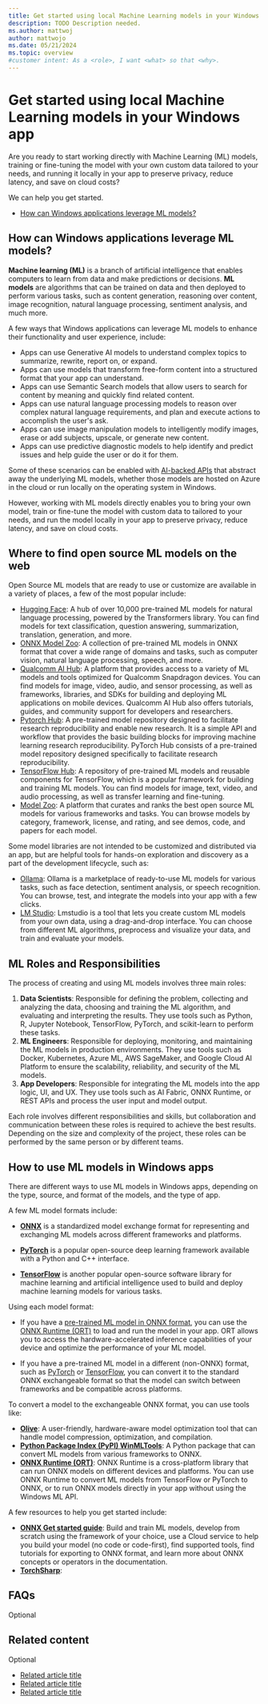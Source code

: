 ```yaml
---
title: Get started using local Machine Learning models in your Windows app
description: TODO Description needed.
ms.author: mattwoj
author: mattwojo
ms.date: 05/21/2024
ms.topic: overview
#customer intent: As a <role>, I want <what> so that <why>.
---
```


# Get started using local Machine Learning models in your Windows app

Are you ready to start working directly with Machine Learning (ML) models, training or fine-tuning the model with your own custom data tailored to your needs, and running it locally in your app to preserve privacy, reduce latency, and save on cloud costs?

We can help you get started.

- [How can Windows applications leverage ML models?](#how-can-windows-applications-leverage-ml-models)


## How can Windows applications leverage ML models?

**Machine learning (ML)** is a branch of artificial intelligence that enables computers to learn from data and make predictions or decisions. **ML models** are algorithms that can be trained on data and then deployed to perform various tasks, such as content generation, reasoning over content, image recognition, natural language processing, sentiment analysis, and much more.

A few ways that Windows applications can leverage ML models to enhance their functionality and user experience, include:

- Apps can use Generative AI models to understand complex topics to summarize, rewrite, report on, or expand.
- Apps can use models that transform free-form content into a structured format that your app can understand.
- Apps can use Semantic Search models that allow users to search for content by meaning and quickly find related content.
- Apps can use natural language processing models to reason over complex natural language requirements, and plan and execute actions to accomplish the user's ask.
- Apps can use image manipulation models to intelligently modify images, erase or add subjects, upscale, or generate new content.
- Apps can use predictive diagnostic models to help identify and predict issues and help guide the user or do it for them.

Some of these scenarios can be enabled with [AI-backed APIs](apis.md) that abstract away the underlying ML models, whether those models are hosted on Azure in the cloud or run locally on the operating system in Windows.

However, working with ML models directly enables you to bring your own model, train or fine-tune the model with custom data to tailored to your needs, and run the model locally in your app to preserve privacy, reduce latency, and save on cloud costs.

## Where to find open source ML models on the web

Open Source ML models that are ready to use or customize are available in a variety of places, a few of the most popular include:

- [Hugging Face](https://huggingface.co/models): A hub of over 10,000 pre-trained ML models for natural language processing, powered by the Transformers library. You can find models for text classification, question answering, summarization, translation, generation, and more.
- [ONNX Model Zoo](https://onnx.ai/models/): A collection of pre-trained ML models in ONNX format that cover a wide range of domains and tasks, such as computer vision, natural language processing, speech, and more.
- [Qualcomm AI Hub](https://aihub.qualcomm.com/models): A platform that provides access to a variety of ML models and tools optimized for Qualcomm Snapdragon devices. You can find models for image, video, audio, and sensor processing, as well as frameworks, libraries, and SDKs for building and deploying ML applications on mobile devices. Qualcomm AI Hub also offers tutorials, guides, and community support for developers and researchers.
- [Pytorch Hub](https://pytorch.org/hub/): A pre-trained model repository designed to facilitate research reproducibility and enable new research. It is a simple API and workflow that provides the basic building blocks for improving machine learning research reproducibility. PyTorch Hub consists of a pre-trained model repository designed specifically to facilitate research reproducibility.
- [TensorFlow Hub](https://www.tensorflow.org/hub): A repository of pre-trained ML models and reusable components for TensorFlow, which is a popular framework for building and training ML models. You can find models for image, text, video, and audio processing, as well as transfer learning and fine-tuning.
- [Model Zoo](https://modelzoo.co/): A platform that curates and ranks the best open source ML models for various frameworks and tasks. You can browse models by category, framework, license, and rating, and see demos, code, and papers for each model.

Some model libraries are not intended to be customized and distributed via an app, but are helpful tools for hands-on exploration and discovery as a part of the development lifecycle, such as:

- [Ollama](https://ollama.com/library): Ollama is a marketplace of ready-to-use ML models for various tasks, such as face detection, sentiment analysis, or speech recognition. You can browse, test, and integrate the models into your app with a few clicks.
- [LM Studio](https://lmstudio.ai/): Lmstudio is a tool that lets you create custom ML models from your own data, using a drag-and-drop interface. You can choose from different ML algorithms, preprocess and visualize your data, and train and evaluate your models.

## ML Roles and Responsibilities

The process of creating and using ML models involves three main roles:

1. **Data Scientists**: Responsible for defining the problem, collecting and analyzing the data, choosing and training the ML algorithm, and evaluating and interpreting the results. They use tools such as Python, R, Jupyter Notebook, TensorFlow, PyTorch, and scikit-learn to perform these tasks.
2. **ML Engineers**: Responsible for deploying, monitoring, and maintaining the ML models in production environments. They use tools such as Docker, Kubernetes, Azure ML, AWS SageMaker, and Google Cloud AI Platform to ensure the scalability, reliability, and security of the ML models.
3. **App Developers**: Responsible for integrating the ML models into the app logic, UI, and UX. They use tools such as AI Fabric, ONNX Runtime, or REST APIs and process the user input and model output.

Each role involves different responsibilities and skills, but collaboration and communication between these roles is required to achieve the best results. Depending on the size and complexity of the project, these roles can be performed by the same person or by different teams.

## How to use ML models in Windows apps

There are different ways to use ML models in Windows apps, depending on the type, source, and format of the models, and the type of app.

A few ML model formats include:

- [**ONNX**](https://onnx.ai/) is a standardized model exchange format for representing and exchanging ML models across different frameworks and platforms.

- [**PyTorch**](https://pytorch.org/) is a popular open-source deep learning framework available with a Python and C++ interface.  

- [**TensorFlow**](https://www.tensorflow.org/) is another popular  open-source software library for machine learning and artificial intelligence used to build and deploy machine learning models for various tasks.

Using each model format:

- If you have a [pre-trained ML model in ONNX format](https://onnx.ai/models/), you can use the [ONNX Runtime (ORT)](https://onnxruntime.ai/) to load and run the model in your app. ORT allows you to access the hardware-accelerated inference capabilities of your device and optimize the performance of your ML model.

- If you have a pre-trained ML model in a different (non-ONNX) format, such as [PyTorch](https://pytorch.org/hub/) or [TensorFlow](https://www.tensorflow.org/hub), you can convert it to the standard ONNX exchangeable format so that the model can switch between frameworks and be compatible across platforms.

To convert a model to the exchangeable ONNX format, you can use tools like:

- [**Olive**](https://github.com/microsoft/Olive?tab=readme-ov-file#olive): A user-friendly, hardware-aware model optimization tool that can handle model compression, optimization, and compilation.
- [**Python Package Index (PyPI) WinMLTools**](https://pypi.org/project/winmltools/): A Python package that can convert ML models from various frameworks to ONNX.
- [**ONNX Runtime (ORT)**](https://onnxruntime.ai/): ONNX Runtime is a cross-platform library that can run ONNX models on different devices and platforms. You can use ONNX Runtime to convert ML models from TensorFlow or PyTorch to ONNX, or to run ONNX models directly in your app without using the Windows ML API.

A few resources to help you get started include:

- [**ONNX Get started guide**](https://onnx.ai/get-started.html): Build and train ML models, develop from scratch using the framework of your choice, use a Cloud service to help you build your model (no code or code-first), find supported tools, find tutorials for exporting to ONNX format, and learn more about ONNX concepts or operators in the documentation.
- [**TorchSharp**](https://github.com/dotnet/TorchSharp): 

## FAQs

Optional

## Related content

Optional

- [Related article title](link.md)
- [Related article title](link.md)
- [Related article title](link.md)
